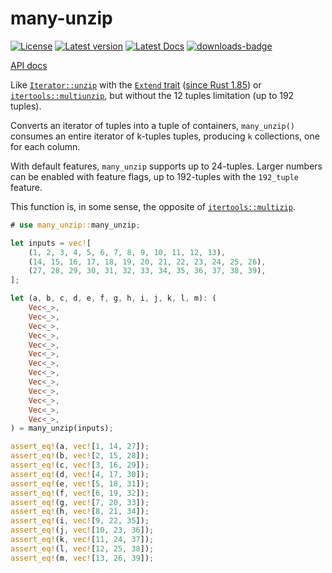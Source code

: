 # many-unzip

[![License](https://img.shields.io/crates/l/many-unzip.svg)](https://crates.io/crates/many-unzip)
[![Latest version](https://img.shields.io/crates/v/many-unzip.svg)](https://crates.io/crates/many-unzip)
[![Latest Docs](https://docs.rs/many-unzip/badge.svg)](https://docs.rs/many-unzip/)
[![downloads-badge](https://img.shields.io/crates/d/many-unzip.svg)](https://crates.io/crates/many-unzip)

[API docs](https://docs.rs/many-unzip/)

Like [`Iterator::unzip`](https://doc.rust-lang.org/std/iter/trait.Iterator.html#method.unzip) with the [`Extend` trait](https://doc.rust-lang.org/std/primitive.tuple.html#impl-Extend%3C(A,)%3E-for-(EA,)) ([since Rust 1.85](https://blog.rust-lang.org/2025/02/20/Rust-1.85.0.html#fromiterator-and-extend-for-tuples)) or [`itertools::multiunzip`](https://docs.rs/itertools/latest/itertools/fn.multiunzip.html), but without the 12 tuples limitation (up to 192 tuples).

Converts an iterator of tuples into a tuple of containers, `many_unzip()` consumes an entire iterator of k-tuples tuples, producing `k` collections, one for each column.

With default features, `many_unzip` supports up to 24-tuples.
Larger numbers can be enabled with feature flags, up to 192-tuples with the `192_tuple` feature.

This function is, in some sense, the opposite of [`itertools::multizip`](https://docs.rs/itertools/latest/itertools/fn.multizip.html).

```rust
# use many_unzip::many_unzip;

let inputs = vec![
    (1, 2, 3, 4, 5, 6, 7, 8, 9, 10, 11, 12, 13),
    (14, 15, 16, 17, 18, 19, 20, 21, 22, 23, 24, 25, 26),
    (27, 28, 29, 30, 31, 32, 33, 34, 35, 36, 37, 38, 39),
];

let (a, b, c, d, e, f, g, h, i, j, k, l, m): (
    Vec<_>,
    Vec<_>,
    Vec<_>,
    Vec<_>,
    Vec<_>,
    Vec<_>,
    Vec<_>,
    Vec<_>,
    Vec<_>,
    Vec<_>,
    Vec<_>,
    Vec<_>,
    Vec<_>,
) = many_unzip(inputs);

assert_eq!(a, vec![1, 14, 27]);
assert_eq!(b, vec![2, 15, 28]);
assert_eq!(c, vec![3, 16, 29]);
assert_eq!(d, vec![4, 17, 30]);
assert_eq!(e, vec![5, 18, 31]);
assert_eq!(f, vec![6, 19, 32]);
assert_eq!(g, vec![7, 20, 33]);
assert_eq!(h, vec![8, 21, 34]);
assert_eq!(i, vec![9, 22, 35]);
assert_eq!(j, vec![10, 23, 36]);
assert_eq!(k, vec![11, 24, 37]);
assert_eq!(l, vec![12, 25, 38]);
assert_eq!(m, vec![13, 26, 39]);
```
